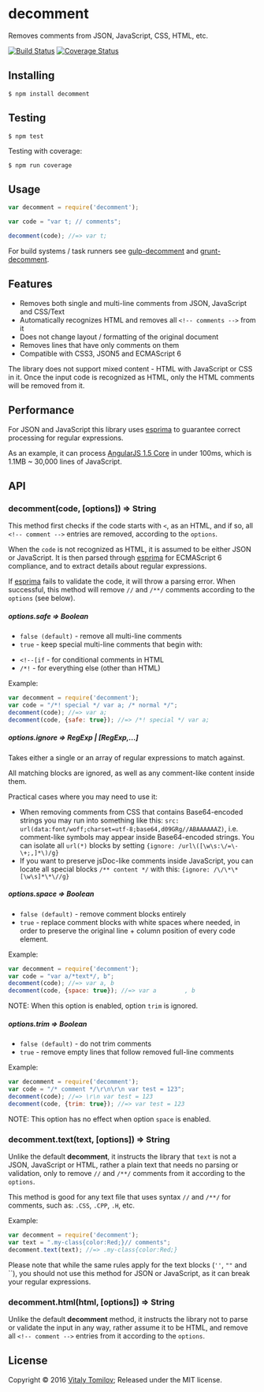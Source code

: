 decomment
=========

Removes comments from JSON, JavaScript, CSS, HTML, etc.

[![Build Status](https://travis-ci.org/vitaly-t/decomment.svg?branch=master)](https://travis-ci.org/vitaly-t/decomment)
[![Coverage Status](https://coveralls.io/repos/vitaly-t/decomment/badge.svg?branch=master)](https://coveralls.io/r/vitaly-t/decomment?branch=master)

## Installing

```
$ npm install decomment
```

## Testing

```
$ npm test
```

Testing with coverage:
```
$ npm run coverage
```

## Usage

```js
var decomment = require('decomment');

var code = "var t; // comments";

decomment(code); //=> var t;
```

For build systems / task runners see [gulp-decomment] and [grunt-decomment].

## Features

* Removes both single and multi-line comments from JSON, JavaScript and CSS/Text
* Automatically recognizes HTML and removes all `<!-- comments -->` from it
* Does not change layout / formatting of the original document
* Removes lines that have only comments on them
* Compatible with CSS3, JSON5 and ECMAScript 6

The library does not support mixed content - HTML with JavaScript or CSS in it.
Once the input code is recognized as HTML, only the HTML comments will be removed from it.

## Performance

For JSON and JavaScript this library uses [esprima] to guarantee correct processing for regular expressions.

As an example, it can process [AngularJS 1.5 Core](https://code.angularjs.org/1.5.0-rc.0/angular.js)
in under 100ms, which is 1.1MB ~ 30,000 lines of JavaScript.   

## API

### decomment(code, [options]) ⇒ String

This method first checks if the code starts with `<`, as an HTML, and if so,
all `<!-- comment -->` entries are removed, according to the `options`.

When the `code` is not recognized as HTML, it is assumed to be either JSON or JavaScript.
It is then parsed through [esprima] for ECMAScript 6 compliance, and to extract details
about regular expressions.

If [esprima] fails to validate the code, it will throw a parsing error. When successful,
this method will remove `//` and `/**/` comments according to the `options` (see below).

##### options.safe ⇒ Boolean

* `false (default)` - remove all multi-line comments
* `true` - keep special multi-line comments that begin with:
 - `<!--[if` - for conditional comments in HTML
 - `/*!` - for everything else (other than HTML)

Example:

```js
var decomment = require('decomment');
var code = "/*! special */ var a; /* normal */";
decomment(code); //=> var a;
decomment(code, {safe: true}); //=> /*! special */ var a;
```

##### options.ignore ⇒ RegExp | [RegExp,...]

Takes either a single or an array of regular expressions to match against. 

All matching blocks are ignored, as well as any comment-like content inside them.

Practical cases where you may need to use it:
* When removing comments from CSS that contains Base64-encoded strings you may run into
  something like this: `src: url(data:font/woff;charset=utf-8;base64,d09GRg//ABAAAAAAZ)`,
  i.e. comment-like symbols may appear inside Base64-encoded strings. You can isolate all
  `url(*)` blocks by setting `{ignore: /url\([\w\s:\/=\-\+;,]*\)/g}`
* If you want to preserve jsDoc-like comments inside JavaScript, you can locate all special
  blocks `/** content */` with this: `{ignore: /\/\*\*[\w\s]*\*\//g}`

##### options.space ⇒ Boolean

* `false (default)` - remove comment blocks entirely
* `true` - replace comment blocks with white spaces where needed, in order to preserve
the original line + column position of every code element.

Example:
 
```js
var decomment = require('decomment');
var code = "var a/*text*/, b"; 
decomment(code); //=> var a, b
decomment(code, {space: true}); //=> var a        , b
```

NOTE: When this option is enabled, option `trim` is ignored.

##### options.trim ⇒ Boolean

* `false (default)` - do not trim comments
* `true` - remove empty lines that follow removed full-line comments

Example:
 
```js
var decomment = require('decomment');
var code = "/* comment */\r\n\r\n var test = 123"; 
decomment(code); //=> \r\n var test = 123
decomment(code, {trim: true}); //=> var test = 123
```

NOTE: This option has no effect when option `space` is enabled.

### decomment.text(text, [options]) ⇒ String

Unlike the default **decomment**, it instructs the library that `text` is not a JSON,
JavaScript or HTML, rather a plain text that needs no parsing or validation,
only to remove `//` and `/**/` comments from it according to the `options`.

This method is good for any text file that uses syntax `//` and `/**/` for comments,
such as: `.CSS`, `.CPP`, `.H`, etc.

Example:

```js
var decomment = require('decomment');
var text = ".my-class{color:Red;}// comments";
decomment.text(text); //=> .my-class{color:Red;}
```

Please note that while the same rules apply for the text blocks (`''`, `""` and \`\`),
you should not use this method for JSON or JavaScript, as it can break your regular expressions.

### decomment.html(html, [options]) ⇒ String

Unlike the default **decomment** method, it instructs the library not to parse
or validate the input in any way, rather assume it to be HTML, and remove all
`<!-- comment -->` entries from it according to the `options`.

## License

Copyright © 2016 [Vitaly Tomilov](https://github.com/vitaly-t);
Released under the MIT license.

[esprima]:https://github.com/jquery/esprima
[grunt-decomment]:https://github.com/vitaly-t/grunt-decomment
[gulp-decomment]:https://github.com/vitaly-t/gulp-decomment
